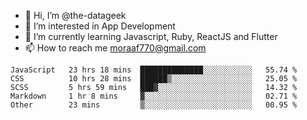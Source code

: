 - 👋 Hi, I’m @the-datageek
- 👀 I’m interested in App Development
- 🌱 I’m currently learning Javascript, Ruby, ReactJS and Flutter
- 📫 How to reach me moraaf770@gmail.com

<!---
the-datageek/the-datageek is a ✨ special ✨ repository because its `README.md` (this file) appears on your GitHub profile.
You can click the Preview link to take a look at your changes.
--->
<!--START_SECTION:waka-->

```text
JavaScript   23 hrs 18 mins  ██████████████░░░░░░░░░░░   55.74 %
CSS          10 hrs 28 mins  ██████▒░░░░░░░░░░░░░░░░░░   25.05 %
SCSS         5 hrs 59 mins   ███▓░░░░░░░░░░░░░░░░░░░░░   14.32 %
Markdown     1 hr 8 mins     ▓░░░░░░░░░░░░░░░░░░░░░░░░   02.71 %
Other        23 mins         ▒░░░░░░░░░░░░░░░░░░░░░░░░   00.95 %
```

<!--END_SECTION:waka-->
